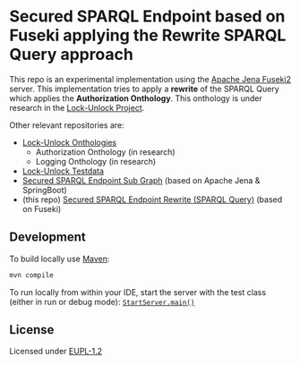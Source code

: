 # Secured SPARQL Endpoint based on Fuseki applying the Rewrite SPARQL Query approach

This repo is an experimental implementation using the [Apache Jena
Fuseki2](https://jena.apache.org/documentation/fuseki2/) server. This implementation tries to apply
a **rewrite** of the SPARQL Query which applies the **Authorization Onthology**. This onthology is
under research in the [Lock-Unlock Project](https://labs.kadaster.nl/cases/lockunlock).

Other relevant repositories are:

- [Lock-Unlock Onthologies](https://github.com/kadaster-labs/lock-unlock-onthologies)
  - Authorization Onthology (in research)
  - Logging Onthology (in research)
- [Lock-Unlock Testdata](https://github.com/kadaster-labs/lock-unlock-testdata)
- [Secured SPARQL Endpoint Sub Graph](https://github.com/kadaster-labs/secured-sparql-endpoint) (based on Apache Jena & SpringBoot)
- (this repo) [Secured SPARQL Endpoint Rewrite (SPARQL Query)](https://github.com/kadaster-labs/secured-sparql-endpoint-rewrite) (based on Fuseki)

## Development

To build locally use [Maven](https://sdkman.io/sdks#maven):

```bash
mvn compile
```

To run locally from within your IDE, start the server with the test class (either in run or debug mode):
[`StartServer.main()`](src/test/java/nl/kadaster/labs/lock_unlock/StartServer.java)

## License

Licensed under [EUPL-1.2](LICENSE.md)
